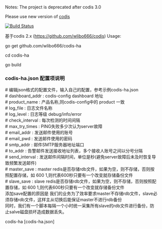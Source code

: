 Notes:  The project is deprecated after codis 3.0

Please use new version of [codis](https://github.com/codislabs/codis)


[![Build Status](https://travis-ci.org/ngaut/codis-ha.svg?branch=master)](https://travis-ci.org/ngaut/codis-ha)

基于codis 2.x (https://github.com/wlibo666/codis)
Usage:

go get github.com/wlibo666/codis-ha

cd codis-ha

go build

### codis-ha.json 配置项说明
\# 编辑json格式的配置文件，输入自己的配置，参考示例codis-ha.json  
\# dashboard_addr : codis-config dashboard 地址  
\# product_name : 产品名称,同codis-config中的 product 一致  
\# log_file : 日志文件名称  
\# log_level : 日志等级 debug/info/error  
\# check_interval : 每次检测的时间间隔  
\# max_try_times : PING失败多少次认为server故障  
\# email_addr : 发送邮件使用的账号  
\# email_pwd : 发送邮件使用的密码  
\# smtp_addr : 邮件SMTP服务器地址端口  
\# to_addr : 告警邮件发送接收地址列表，多个接收人账号之间以分号分隔  
\# send_interval : 发送邮件间隔时间，单位是秒(避免server故障后未及时恢复导致频繁发送邮件)  
\# master_save : master redis是否存储rdb文件，如果为空，则不存储，否则按照配置存储，如  600 1,则代表600秒只要有一个改变就存储备份文件  
\# slave_save : slave redis是否存储rdb文件，如果为空，则不存储，否则按照配置存储，如  600 1,则代表600秒只要有一个改变就存储备份文件  
    添加save配置的原因是 我们的业务为了效率要求master不存储rdb文件，slave必须存储rdb文件，这样主从切换后能保证master不进行rdb备份  
    同时，我们有一个脚本每隔一个小时统一采集所有slave的rdb文件进行备份，防止salve磁盘损坏造成数据丢失。  

codis-ha [codis-ha.json]


